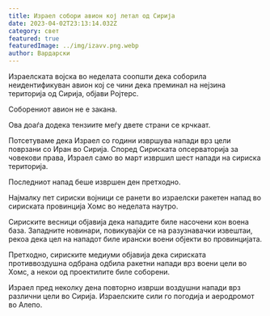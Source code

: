 ```yaml
---
title: Израел собори авион кој летал од Сирија
date: 2023-04-02T23:13:14.032Z
category: свет
featured: true
featuredImage: ../img/izavv.png.webp
author: Вардарски
---
```


Израелската војска во неделата соопшти дека соборила неидентификуван авион кој се чини дека преминал на нејзина територија од Сирија, објави Ројтерс.

Соборениот авион не е закана.

Ова доаѓа додека тензиите меѓу двете страни се крчкаат.

Потсетуваме дека Израел со години извршува напади врз цели поврзани со Иран во Сирија. Според Сириската опсерваторија за човекови права, Израел само во март извршил шест напади на сириска територија.

Последниот напад беше извршен ден претходно.

Најмалку пет сириски војници се ранети во израелски ракетен напад во сириската провинција Хомс во неделата наутро.

Сириските весници објавија дека нападите биле насочени кон воена база. Западните новинари, повикувајќи се на разузнавачки извештаи, рекоа дека цел на нападот биле ирански воени објекти во провинцијата.

Претходно, сириските медиуми објавија дека сириската противвоздушна одбрана одбила ракетни напади врз воени цели во Хомс, а некои од проектилите биле соборени.

Израел пред неколку дена повторно изврши воздушни напади врз различни цели во Сирија. Израелските сили го погодија и аеродромот во Алепо.
